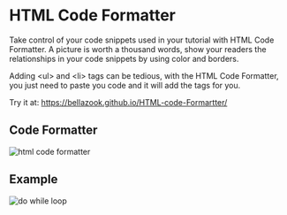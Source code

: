 # HTML Code Formatter

Take control of your code snippets used in your tutorial with HTML Code Formatter.
A picture is worth a thousand words, show your readers the relationships in your code snippets by using color and borders.

Adding &#60;ul> and &#60;li> tags can be tedious, with the HTML Code Formatter, you just need to paste you code and it will add the tags for you.
  
Try it at: https://bellazook.github.io/HTML-code-Formartter/



## Code Formatter
![html code formatter](https://user-images.githubusercontent.com/35147263/50862765-5b817400-1351-11e9-972a-9ab8041d10b3.PNG)



## Example
![do while loop](https://user-images.githubusercontent.com/35147263/50860681-6cc78200-134b-11e9-819e-7f17a2ed1e14.PNG)
